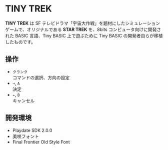 # TINY TREK
**TINY TREK** は SF テレビドラマ「宇宙大作戦」を題材にしたシミュレーションゲームで、オリジナルである **STAR TREK** を、8bits コンピュータ向けに開発された BASIC 言語、Tiny BASIC 上で遊ぶために Tiny BASIC の開発者自らが移植したものです。

## 操作
- `クランク`<br>コマンドの選択、方向の設定
- `→`, `A`<br>決定
- `←`, `B`<br>キャンセル

## 開発環境
- Playdate SDK 2.0.0
- 美咲フォント
- Final Frontier Old Style Font
